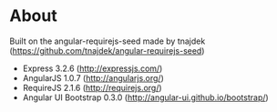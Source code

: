 About
===========

Built on the angular-requirejs-seed made by tnajdek (https://github.com/tnajdek/angular-requirejs-seed)

* Express 3.2.6 (http://expressjs.com/)
* AngularJS 1.0.7 (http://angularjs.org/)
* RequireJS 2.1.6 (http://requirejs.org/)
* Angular UI Bootstrap 0.3.0 (http://angular-ui.github.io/bootstrap/)
